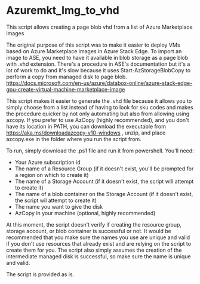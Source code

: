 # Azuremkt_Img_to_vhd
This script allows creating a page blob vhd from a list of Azure Marketplace images

The original purpose of this script was to make it easier to deploy VMs based on Azure Marketplace images in Azure Stack Edge. To import an image to ASE, you need to have it available in blob storage as a page blob with .vhd extension. There's a procedure in ASE's documentation but it's a lot of work to do and it's slow because it uses Start-AzStorageBlobCopy to perform a copy from managed disk to page blob. https://docs.microsoft.com/en-us/azure/databox-online/azure-stack-edge-gpu-create-virtual-machine-marketplace-image

This script makes it easier to generate the .vhd file because it allows you to simply choose from a list instead of having to look for sku codes and makes the procedure quicker by not only automating but also from allowing using azcopy. If you prefer to use AzCopy (highly recommended), and you don't have its location in PATH, you can download the executable from https://aka.ms/downloadazcopy-v10-windows , unzip, and place azcopy.exe in the folder where you run the script from.

To run, simply download the .ps1 file and run it from powershell. You'll need:

- Your Azure subscription id
- The name of a Resource Group (if it doesn't exist, you'll be prompted for a region on which to create it)
- The name of a Storage Account (if it doesn't exist, the script will attempt to create it)
- The name of a blob container on the Storage Account (if it doesn't exist, the script wil attempt to create it)
- The name you want to give the disk
- AzCopy in your machine (optional, highly recommended)

At this moment, the script doesn't verify if creating the resource group, storage account, or blob container is successful or not. It would be recommended that you make sure the names you use are unique and valid if you don't use resources that already exist and are relying on the script to create them for you.
The script also simply assumes the creation of the intermediate managed disk is successful, so make sure the name is unique and valid.

The script is provided as is.
